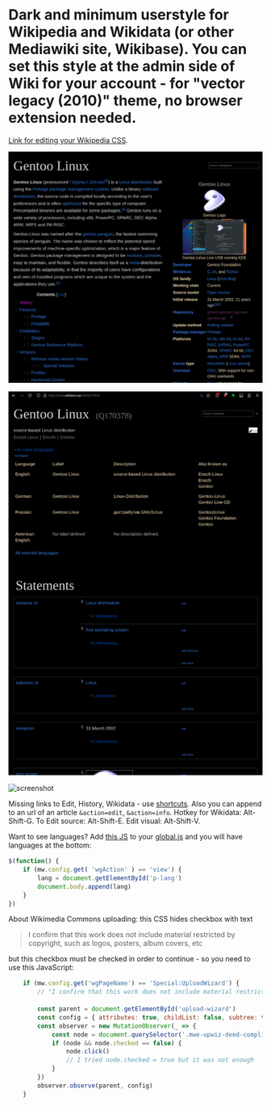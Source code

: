 # Dark and minimum userstyle for Wikipedia and Wikidata (or other Mediawiki site, Wikibase). You can set this style at the admin side of Wiki for your account - for  "vector legacy (2010)" theme, no browser extension needed.

[Link for editing your Wikipedia CSS](https://meta.wikipedia.org/wiki/Special:MyPage/global.css).

![screenshot](/screenshot.png)

![screenshot](/screenshot-wikidata.png)


![screenshot](/screenshot-prefs.png)

Missing links to Edit, History, Wikidata - use [shortcuts](https://en.wikipedia.org/wiki/Wikipedia:Keyboard_shortcuts). Also you can append to an url of an article `&action=edit`, `&action=info`. Hotkey for Wikidata: Alt-Shift-G. To Edit source: Alt-Shift-E. Edit visual: Alt-Shift-V.

Want to see languages? Add [this JS](https://meta.wikimedia.org/wiki/User:Vitaly_Zdanevich/global.js) to your [global.js](https://meta.wikimedia.org/wiki/Special:MyPage/global.js) and you will have languages at the bottom:

```javascript
$(function() {
	if (mw.config.get( 'wgAction' ) == 'view') {
		lang = document.getElementById('p-lang')
		document.body.append(lang)
	}
})
```

About Wikimedia Commons uploading: this CSS hides checkbox with text
> I confirm that this work does not include material restricted by copyright, such as logos, posters, album covers, etc
> 
but this checkbox must be checked in order to continue - so you need to use this JavaScript:

```javascript
    if (mw.config.get('wgPageName') == 'Special:UploadWizard') {
        // "I confirm that this work does not include material restricted by copyright, such as logos, posters, album covers, etc."

        const parent = document.getElementById('upload-wizard')
        const config = { attributes: true, childList: false, subtree: true }
        const observer = new MutationObserver(_ => {
            const node = document.querySelector('.mwe-upwiz-deed-compliance input')
            if (node && node.checked == false) {
                node.click()
                // I tried node.checked = true but it was not enough
            }
        })
        observer.observe(parent, config)
    }
```
